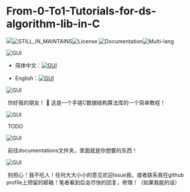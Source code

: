 # From-0-To1-Tutorials-for-ds-algorithm-lib-in-C

![](https://img.shields.io/badge/Language-C-informational?logo=C&logoColor=#A8B9CC&color=#A8B9CC)![STILL_IN_MAINTAINS](https://img.shields.io/badge/Maintains-YES-red)![License](https://img.shields.io/badge/license-GNUv3-yellow)  ![Documentation](https://img.shields.io/badge/Documentation-YES-brightgreen)![Multi-lang](https://img.shields.io/badge/Language_Multi-STILL_IN_TYR-purple)

![GUI](https://img.shields.io/badge/开始之前-事已至此，选个语言先-blue)

- 简体中文：[![GUI](https://img.shields.io/badge/使用-简体中文-red)](README.md)

- English：[![GUI](https://img.shields.io/badge/Reading_Language-English-red)](README_EN.md)

![GUI](https://img.shields.io/badge/介绍-关于这个教程是什么-blue)

​	​你好​我​的​朋友​！ :wave: 这是一个手搓C数据结构算法库的一个简单教程！

![GUI](https://img.shields.io/badge/构建-在开始之前，你应该做什么-green)

​	TODO

![GUI](https://img.shields.io/badge/文档-去哪里看？-red)

​	前往documentations文件夹，里面就是你想要的东西！

![GUI](https://img.shields.io/badge/Issue-我有意见！-orange)

​	别担心！我不吃人！任何大大小小的意见欢迎Issue我，或者联系我在github profile上预留的邮箱！笔者看到后会尽快的回复，修理！（如果我能的话）

